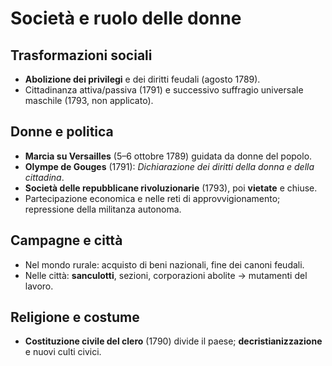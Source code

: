 # Società e ruolo delle donne

## Trasformazioni sociali
- **Abolizione dei privilegi** e dei diritti feudali (agosto 1789).
- Cittadinanza attiva/passiva (1791) e successivo suffragio universale maschile (1793, non applicato).

## Donne e politica
- **Marcia su Versailles** (5–6 ottobre 1789) guidata da donne del popolo.
- **Olympe de Gouges** (1791): *Dichiarazione dei diritti della donna e della cittadina*.
- **Società delle repubblicane rivoluzionarie** (1793), poi **vietate** e chiuse.
- Partecipazione economica e nelle reti di approvvigionamento; repressione della militanza autonoma.

## Campagne e città
- Nel mondo rurale: acquisto di beni nazionali, fine dei canoni feudali.
- Nelle città: **sanculotti**, sezioni, corporazioni abolite → mutamenti del lavoro.

## Religione e costume
- **Costituzione civile del clero** (1790) divide il paese; **decristianizzazione** e nuovi culti civici.
